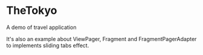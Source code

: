 # TheTokyo
A demo of travel application

It's also an example about ViewPager, Fragment and FragmentPagerAdapter to implements sliding tabs effect.
